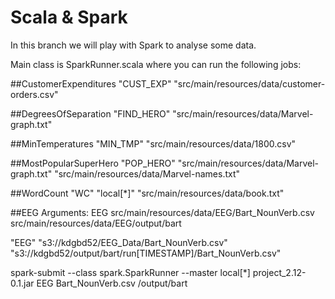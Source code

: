 # Scala & Spark
In this branch we will play with Spark to analyse some data. 

Main class is SparkRunner.scala where you can run the following jobs:

##CustomerExpenditures
"CUST_EXP" "src/main/resources/data/customer-orders.csv"

##DegreesOfSeparation
"FIND_HERO"  "src/main/resources/data/Marvel-graph.txt"

##MinTemperatures
"MIN_TMP"  "src/main/resources/data/1800.csv"

##MostPopularSuperHero
"POP_HERO"  "src/main/resources/data/Marvel-graph.txt" "src/main/resources/data/Marvel-names.txt"


##WordCount
"WC" "local[*]" "src/main/resources/data/book.txt"

##EEG
Arguments:
EEG src/main/resources/data/EEG/Bart_NounVerb.csv src/main/resources/data/EEG/output/bart

"EEG" "s3://kdgbd52/EEG_Data/Bart_NounVerb.csv" "s3://kdgbd52/output/bart/run[TIMESTAMP]/Bart_NounVerb.csv"


spark-submit --class spark.SparkRunner --master local[*] project_2.12-0.1.jar EEG  Bart_NounVerb.csv /output/bart


